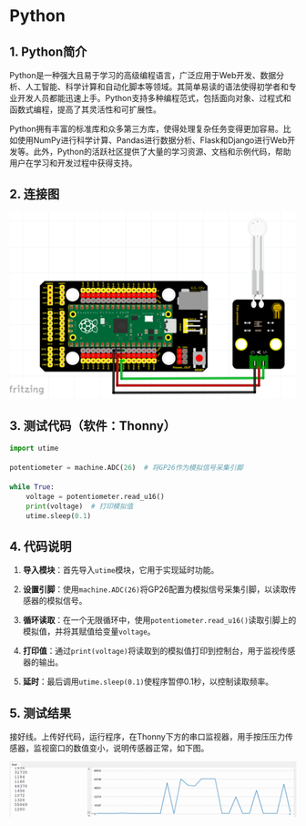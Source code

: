 # Python


## 1. Python简介  

Python是一种强大且易于学习的高级编程语言，广泛应用于Web开发、数据分析、人工智能、科学计算和自动化脚本等领域。其简单易读的语法使得初学者和专业开发人员都能迅速上手。Python支持多种编程范式，包括面向对象、过程式和函数式编程，提高了其灵活性和可扩展性。  

Python拥有丰富的标准库和众多第三方库，使得处理复杂任务变得更加容易。比如使用NumPy进行科学计算、Pandas进行数据分析、Flask和Django进行Web开发等。此外，Python的活跃社区提供了大量的学习资源、文档和示例代码，帮助用户在学习和开发过程中获得支持。  

## 2. 连接图  

![](media/e015a6936b994a85ca66b003705398a1.png)  

## 3. 测试代码（软件：Thonny）  

```python  
import utime  

potentiometer = machine.ADC(26)  # 将GP26作为模拟信号采集引脚  

while True:  
    voltage = potentiometer.read_u16()  
    print(voltage)  # 打印模拟值  
    utime.sleep(0.1)  
```  

## 4. 代码说明  

1. **导入模块**：首先导入`utime`模块，它用于实现延时功能。  

2. **设置引脚**：使用`machine.ADC(26)`将GP26配置为模拟信号采集引脚，以读取传感器的模拟信号。  

3. **循环读取**：在一个无限循环中，使用`potentiometer.read_u16()`读取引脚上的模拟值，并将其赋值给变量`voltage`。  

4. **打印值**：通过`print(voltage)`将读取到的模拟值打印到控制台，用于监视传感器的输出。  

5. **延时**：最后调用`utime.sleep(0.1)`使程序暂停0.1秒，以控制读取频率。  

## 5. 测试结果  

接好线。上传好代码，运行程序，在Thonny下方的串口监视器，用手按压压力传感器，监视窗口的数值变小，说明传感器正常，如下图。

![](media/47c3237e30ab603246a01958f3f7d4ca.png)



